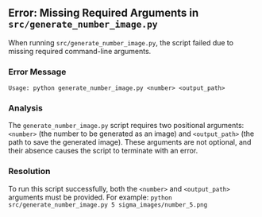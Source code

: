 ## Error: Missing Required Arguments in `src/generate_number_image.py`

When running `src/generate_number_image.py`, the script failed due to missing required command-line arguments.

### Error Message

```
Usage: python generate_number_image.py <number> <output_path>
```

### Analysis

The `generate_number_image.py` script requires two positional arguments: `<number>` (the number to be generated as an image) and `<output_path>` (the path to save the generated image). These arguments are not optional, and their absence causes the script to terminate with an error.

### Resolution

To run this script successfully, both the `<number>` and `<output_path>` arguments must be provided. For example:
`python src/generate_number_image.py 5 sigma_images/number_5.png`
